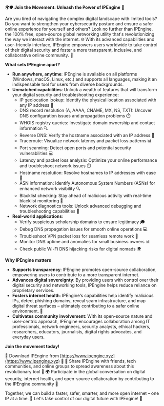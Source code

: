 🌍🛡️ **Join the Movement: Unleash the Power of IPEngine** 🚀

Are you tired of navigating the complex digital landscape with limited tools? Do you want to strengthen your cybersecurity posture and ensure a safer online experience for yourself and others? Look no further than IPEngine, the 100% free, open-source global networking utility that's revolutionizing the way we interact with the internet. 🌐 With its advanced capabilities and user-friendly interface, IPEngine empowers users worldwide to take control of their digital security and foster a more transparent, inclusive, and collaborative online community. 🌟

**What sets IPEngine apart?**

* **Run anywhere, anytime**: IPEngine is available on all platforms (Windows, macOS, Linux, etc.) and supports all languages, making it an indispensable tool for users from diverse backgrounds.
* **Unmatched capabilities**: Unlock a wealth of features that will transform your digital security and troubleshooting experience:
	+ IP geolocation lookup: Identify the physical location associated with any IP address 📍
	+ DNS record resolution (A, AAAA, CNAME, MX, NS, TXT): Uncover DNS configuration issues and propagation problems ⏱️
	+ WHOIS registry queries: Investigate domain ownership and contact information 🔍
	+ Reverse DNS: Verify the hostname associated with an IP address 📡
	+ Traceroute: Visualize network latency and packet loss patterns 📊
	+ Port scanning: Detect open ports and potential security vulnerabilities 💻
	+ Latency and packet loss analysis: Optimize your online performance and troubleshoot network issues ⏱️
	+ Hostname resolution: Resolve hostnames to IP addresses with ease 📡
	+ ASN information: Identify Autonomous System Numbers (ASNs) for enhanced network visibility 🔍
	+ Blacklist checking: Stay ahead of malicious activity with real-time blacklist monitoring 🔴
	+ Network diagnostics tools: Unlock advanced debugging and troubleshooting capabilities 🔧
* **Real-world applications**:
	+ Verify suspicious scholarship domains to ensure legitimacy 🎓
	+ Debug DNS propagation issues for smooth online operations 💻
	+ Troubleshoot VPN packet loss for seamless remote work 🏢
	+ Monitor DNS uptime and anomalies for small business owners 📊
	+ Check public Wi-Fi DNS hijacking risks for digital nomads 🌍

**Why IPEngine matters**

* **Supports transparency**: IPEngine promotes open-source collaboration, empowering users to contribute to a more transparent internet.
* **Advances digital sovereignty**: By providing users with control over their digital security and networking tools, IPEngine helps reduce reliance on proprietary services.
* **Fosters internet health**: IPEngine's capabilities help identify malicious IPs, detect phishing domains, reveal scam infrastructure, and map digital threat surfaces – ultimately contributing to a safer online environment. 🌟
* **Cultivates community involvement**: With its open-source nature and user-centric approach, IPEngine encourages collaboration among IT professionals, network engineers, security analysts, ethical hackers, researchers, educators, journalists, digital rights advocates, and everyday users.

**Join the movement today!**

🚀 Download IPEngine from [https://www.ipengine.xyz](https://www.ipengine.xyz) 📲
💬 Share IPEngine with friends, tech communities, and online groups to spread awareness about this revolutionary tool 🔗
🌍 Participate in the global conversation on digital security, internet health, and open-source collaboration by contributing to the IPEngine community 💬

Together, we can build a faster, safer, smarter, and more open internet – one IP at a time. 🚀 Let's take control of our digital future with IPEngine! 🔐